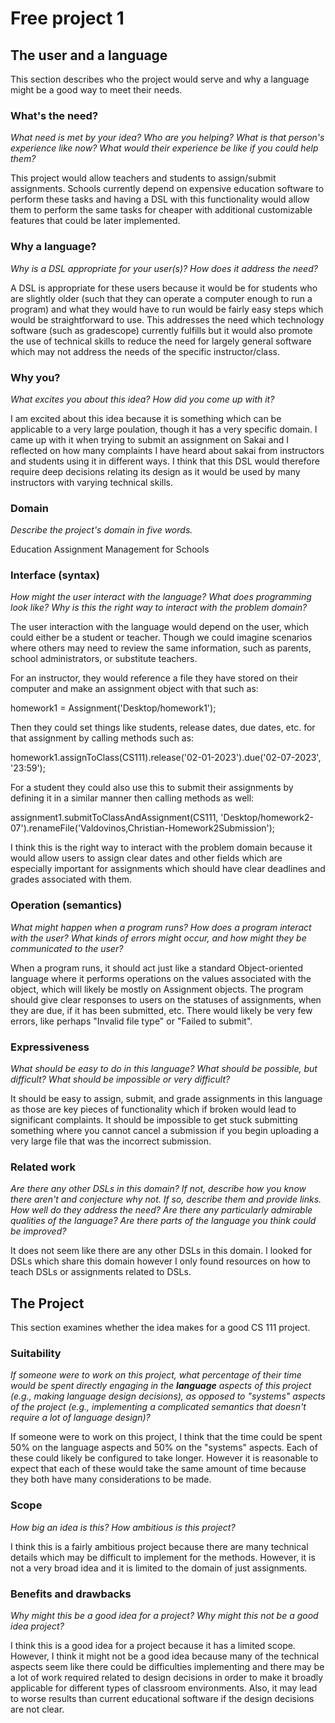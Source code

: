 # Free project 1

## The user and a language

This section describes who the project would serve and why a language might be a
good way to meet their needs.

### What's the need?

_What need is met by your idea? Who are you helping? What is that person's
experience like now? What would their experience be like if you could help
them?_

This project would allow teachers and students to assign/submit assignments. Schools currently depend on expensive education software to perform these tasks and having a DSL with this functionality would allow them to perform the same tasks for cheaper with additional customizable features that could be later implemented.

### Why a language?

_Why is a DSL appropriate for your user(s)? How does it address the need?_

A DSL is appropriate for these users because it would be for students who are slightly older (such that they can operate a computer enough to run a program) and what they would have to run would be fairly easy steps which would be straightforward to use. This addresses the need which technology software (such as gradescope) currently fulfills but it would also promote the use of technical skills to reduce  the need for largely general software which may not address the needs of the specific instructor/class.

### Why you?

_What excites you about this idea? How did you come up with it?_

I am excited about this idea because it is something which can be applicable to a very large poulation, though it has a very specific domain. I came up with it when trying to submit an assignment on Sakai and I reflected on how many complaints I have heard about sakai from instructors and students using it in different ways. I think that this DSL would therefore require deep decisions relating its design as it would be used by many instructors with varying technical skills.

### Domain

_Describe the project's domain in five words._

Education Assignment Management for Schools

### Interface (syntax)

_How might the user interact with the language? What does programming look
like? Why is this the right way to interact with the problem domain?_

The user interaction with the language would depend on the user, which could either be a student or teacher. Though we could imagine scenarios where others may need to review the same information, such as parents, school administrators, or substitute teachers. 

For an instructor, they would reference a file they have stored on their computer and make an assignment object with that such as:

homework1 = Assignment('Desktop/homework1');

Then they could set things like students, release dates, due dates, etc. for that assignment by calling methods such as:

homework1.assignToClass(CS111).release('02-01-2023').due('02-07-2023', '23:59');

For a student they could also use this to submit their assignments by defining it in a similar manner then calling methods as well:

assignment1.submitToClassAndAssignment(CS111, 'Desktop/homework2-07').renameFile('Valdovinos,Christian-Homework2Submission');

I think this is the right way to interact with the problem domain because it would allow users to assign clear dates and other fields which are especially important for assignments which should have clear deadlines and grades associated with them.

### Operation (semantics)

_What might happen when a program runs? How does a program interact with the
user? What kinds of errors might occur, and how might they be communicated to
the user?_

When a program runs, it should act just like a standard Object-oriented language where it performs operations on the values associated with the object, which will likely be mostly on Assignment objects. The program should give clear responses to users on the statuses of assignments, when they are due, if it has been submitted, etc. There would likely be very few errors, like perhaps "Invalid file type" or "Failed to submit".

### Expressiveness

_What should be easy to do in this language? What should be possible, but
difficult? What should be impossible or very difficult?_

It should be easy to assign, submit, and grade assignments in this language as those are key pieces of functionality which if broken would lead to significant complaints. It should be impossible to get stuck submitting something where you cannot cancel a submission if you begin uploading a very large file that was the incorrect submission.

### Related work

_Are there any other DSLs in this domain? If not, describe how you know there
aren't and conjecture why not. If so, describe them and provide links. How well
do they address the need? Are there any particularly admirable qualities of the
language? Are there parts of the language you think could be improved?_

It does not seem like there are any other DSLs in this domain. I looked for DSLs which share this domain however I only found resources on how to teach DSLs or assignments related to DSLs.

## The Project

This section examines whether the idea makes for a good CS 111 project.

### Suitability

_If someone were to work on this project, what percentage of their time would be
spent directly engaging in the **language** aspects of this project (e.g.,
making language design decisions), as opposed to "systems" aspects of the
project (e.g., implementing a complicated semantics that doesn't require a lot
of language design)?_

If someone were to work on this project, I think that the time could be spent 50% on the language aspects and 50% on the "systems" aspects. Each of these could likely be configured to take longer. However it is reasonable to expect that each of these would take the same amount of time because they both have many considerations to be made.

### Scope

_How big an idea is this? How ambitious is this project?_

I think this is a fairly ambitious project because there are many technical details which may be difficult to implement for the methods. However, it is not a very broad idea and it is limited to the domain of just assignments.

### Benefits and drawbacks

_Why might this be a good idea for a project? Why might this not be a good idea
project?_

I think this is a good idea for a project because it has a limited scope. However, I think it might not be a good idea because many of the technical aspects seem like there could be difficulties implementing and there may be a lot of work required related to design decisions in order to make it broadly applicable for different types of classroom environments. Also, it may lead to worse results than current educational software if the design decisions are not clear.
